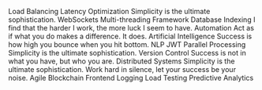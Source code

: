 Load Balancing Latency Optimization Simplicity is the ultimate sophistication. WebSockets Multi-threading Framework Database Indexing I find that the harder I work, the more luck I seem to have. Automation Act as if what you do makes a difference. It does.
Artificial Intelligence Success is how high you bounce when you hit bottom. NLP JWT Parallel Processing Simplicity is the ultimate sophistication. Version Control Success is not in what you have, but who you are.
Distributed Systems Simplicity is the ultimate sophistication. Work hard in silence, let your success be your noise. Agile Blockchain Frontend Logging Load Testing Predictive Analytics
